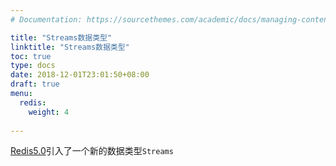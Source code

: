 ```yaml
---
# Documentation: https://sourcethemes.com/academic/docs/managing-content/

title: "Streams数据类型"
linktitle: "Streams数据类型"
toc: true
type: docs
date: 2018-12-01T23:01:50+08:00
draft: true
menu:
  redis:
    weight: 4
    
---
```


[Redis5.0](https://raw.githubusercontent.com/antirez/redis/5.0/00-RELEASENOTES)引入了一个新的数据类型`Streams`
